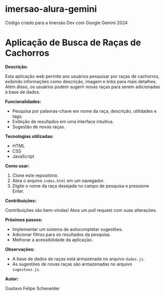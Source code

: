 # imersao-alura-gemini
Código criado para a Imersão Dev com Google Gemini 2024

# Aplicação de Busca de Raças de Cachorros

**Descrição:**

Esta aplicação web permite aos usuários pesquisar por raças de cachorros, exibindo informações como descrição, imagem e links para mais detalhes. Além disso, os usuários podem sugerir novas raças para serem adicionadas à base de dados.

**Funcionalidades:**

* Pesquisa por palavras-chave em nome da raça, descrição, utilidades e tags.
* Exibição de resultados em uma interface intuitiva.
* Sugestão de novas raças.

**Tecnologias utilizadas:**

* HTML
* CSS
* JavaScript

**Como usar:**

1. Clone este repositório.
2. Abra o arquivo `index.html` em um navegador.
3. Digite o nome da raça desejada no campo de pesquisa e pressione Enter.

**Contribuições:**

Contribuições são bem-vindas! Abra um pull request com suas alterações.

**Próximos passos:**

* Implementar um sistema de autocompletar sugestões.
* Adicionar filtros para os resultados da pesquisa.
* Melhorar a acessibilidade da aplicação.

**Observações:**

* A base de dados de raças está armazenada no arquivo `dados.js`.
* As sugestões de novas raças são armazenadas no arquivo `sugestoes.js`.

**Autor:**

Gustavo Felipe Scheneider
